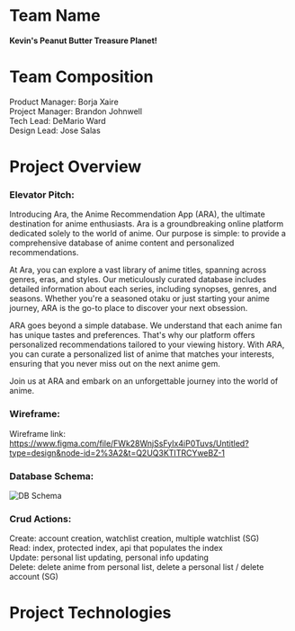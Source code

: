 # Team Name

**Kevin's Peanut Butter Treasure Planet!**

# Team Composition

Product Manager: Borja Xaire<br>
Project Manager: Brandon Johnwell<br>
Tech Lead: DeMario Ward<br>
Design Lead: Jose Salas<br>

# Project Overview 

### Elevator Pitch:

Introducing Ara, the Anime Recommendation App (ARA), the ultimate destination for anime enthusiasts. Ara is a groundbreaking online platform dedicated solely to the world of anime. Our purpose is simple: to provide a comprehensive database of anime content and personalized recommendations.

At Ara, you can explore a vast library of anime titles, spanning across genres, eras, and styles. Our meticulously curated database includes detailed information about each series, including synopses, genres, and seasons. Whether you're a seasoned otaku or just starting your anime journey, ARA is the go-to place to discover your next obsession.

ARA goes beyond a simple database. We understand that each anime fan has unique tastes and preferences. That's why our platform offers personalized recommendations tailored to your viewing history. With ARA, you can curate a personalized list of anime that matches your interests, ensuring that you never miss out on the next anime gem.

Join us at ARA and embark on an unforgettable journey into the world of anime.

### Wireframe:

Wireframe link: https://www.figma.com/file/FWk28WnjSsFyIx4iP0Tuvs/Untitled?type=design&node-id=2%3A2&t=Q2UQ3KTITRCYweBZ-1

### Database Schema:

![DB Schema](https://github.com/kpbtp/Capstone/assets/127794065/a60c4633-1df0-4f87-a9fe-812eacba5c77)

### Crud Actions:

Create: account creation, watchlist creation, multiple watchlist (SG)<br>
Read: index, protected index, api that populates the index<br>
Update: personal list updating, personal info updating<br>
Delete: delete anime from personal list, delete a personal list / delete account (SG)<br>


# Project Technologies



